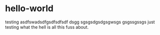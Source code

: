 # hello-world
testing
asdfswadsdfgsdfsdfsdf
dsgg
sgsgsdgsdgsgwsgs
gsgssgssgs
just testing what the hell is all this fuss about.